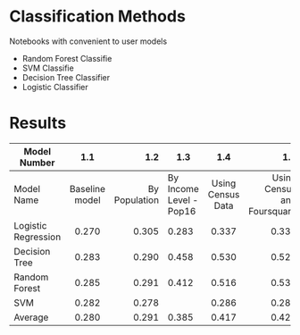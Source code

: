 # Classification Methods
Notebooks with convenient to user models
- Random Forest Classifie
- SVM Classifie
- Decision Tree Classifier 
- Logistic Classifier 
# Results

| Model Number | 1.1 | 1.2 | 1.3 | 1.4 | 1.5 | 2.1 |
| ------------- |:-------------:| -----:|------------- |:-------------:| -----:| -----:|
| Model Name | Baseline model | By Population | By Income Level - Pop16 | Using Census Data | Using Census and Foursquare| Binary |
| Logistic Regression | 0.270 | 0.305 | 0.283 | 0.337 | 0.337 | 0.700 |
| Decision Tree | 0.283 | 0.290 | 0.458 | 0.530 | 0.529 | 0.704 |
| Random Forest | 0.285 | 0.291 | 0.412 | 0.516 | 0.530 | 0.690 |
| SVM | 0.282 | 0.278 | | 0.286 | 0.286 | 0.667 |
| Average | 0.280 | 0.291 | 0.385 | 0.417 | 0.420 | 0.690 |

